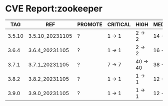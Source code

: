 # CVE Report:zookeeper
|  TAG   |       REF       | PROMOTE | CRITICAL |   HIGH   |  MEDIUM  |   LOW    | UNKNOWN |
|--------|-----------------|---------|----------|----------|----------|----------|---------|
| 3.5.10 | 3.5.10_20231105 | ?       | 1 -> 1   | 2 -> 2   | 14 -> 13 | 43 -> 40 | 0 -> 0  |
| 3.6.4  | 3.6.4_20231105  | ?       | 1 -> 1   | 2 -> 2   | 16 -> 15 | 42 -> 39 | 0 -> 0  |
| 3.7.1  | 3.7.1_20231105  | ?       | 7 -> 7   | 40 -> 40 | 38 -> 38 | 87 -> 87 | 0 -> 0  |
| 3.8.2  | 3.8.2_20231105  | ?       | 1 -> 1   | 1 -> 1   | 12 -> 11 | 41 -> 38 | 0 -> 0  |
| 3.9.0  | 3.9.0_20231105  | ?       | 1 -> 1   | 1 -> 1   | 12 -> 11 | 41 -> 38 | 0 -> 0  |
